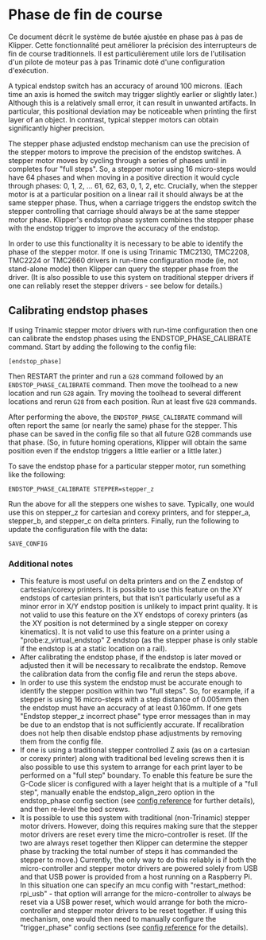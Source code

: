 # Phase de fin de course

Ce document décrit le système de butée ajustée en phase pas à pas de Klipper. Cette fonctionnalité peut améliorer la précision des interrupteurs de fin de course traditionnels. Il est particulièrement utile lors de l'utilisation d'un pilote de moteur pas à pas Trinamic doté d'une configuration d'exécution.

A typical endstop switch has an accuracy of around 100 microns. (Each time an axis is homed the switch may trigger slightly earlier or slightly later.) Although this is a relatively small error, it can result in unwanted artifacts. In particular, this positional deviation may be noticeable when printing the first layer of an object. In contrast, typical stepper motors can obtain significantly higher precision.

The stepper phase adjusted endstop mechanism can use the precision of the stepper motors to improve the precision of the endstop switches. A stepper motor moves by cycling through a series of phases until in completes four "full steps". So, a stepper motor using 16 micro-steps would have 64 phases and when moving in a positive direction it would cycle through phases: 0, 1, 2, ... 61, 62, 63, 0, 1, 2, etc. Crucially, when the stepper motor is at a particular position on a linear rail it should always be at the same stepper phase. Thus, when a carriage triggers the endstop switch the stepper controlling that carriage should always be at the same stepper motor phase. Klipper's endstop phase system combines the stepper phase with the endstop trigger to improve the accuracy of the endstop.

In order to use this functionality it is necessary to be able to identify the phase of the stepper motor. If one is using Trinamic TMC2130, TMC2208, TMC2224 or TMC2660 drivers in run-time configuration mode (ie, not stand-alone mode) then Klipper can query the stepper phase from the driver. (It is also possible to use this system on traditional stepper drivers if one can reliably reset the stepper drivers - see below for details.)

## Calibrating endstop phases

If using Trinamic stepper motor drivers with run-time configuration then one can calibrate the endstop phases using the ENDSTOP_PHASE_CALIBRATE command. Start by adding the following to the config file:

```
[endstop_phase]
```

Then RESTART the printer and run a `G28` command followed by an `ENDSTOP_PHASE_CALIBRATE` command. Then move the toolhead to a new location and run `G28` again. Try moving the toolhead to several different locations and rerun `G28` from each position. Run at least five `G28` commands.

After performing the above, the `ENDSTOP_PHASE_CALIBRATE` command will often report the same (or nearly the same) phase for the stepper. This phase can be saved in the config file so that all future G28 commands use that phase. (So, in future homing operations, Klipper will obtain the same position even if the endstop triggers a little earlier or a little later.)

To save the endstop phase for a particular stepper motor, run something like the following:

```
ENDSTOP_PHASE_CALIBRATE STEPPER=stepper_z
```

Run the above for all the steppers one wishes to save. Typically, one would use this on stepper_z for cartesian and corexy printers, and for stepper_a, stepper_b, and stepper_c on delta printers. Finally, run the following to update the configuration file with the data:

```
SAVE_CONFIG
```

### Additional notes

* This feature is most useful on delta printers and on the Z endstop of cartesian/corexy printers. It is possible to use this feature on the XY endstops of cartesian printers, but that isn't particularly useful as a minor error in X/Y endstop position is unlikely to impact print quality. It is not valid to use this feature on the XY endstops of corexy printers (as the XY position is not determined by a single stepper on corexy kinematics). It is not valid to use this feature on a printer using a "probe:z_virtual_endstop" Z endstop (as the stepper phase is only stable if the endstop is at a static location on a rail).
* After calibrating the endstop phase, if the endstop is later moved or adjusted then it will be necessary to recalibrate the endstop. Remove the calibration data from the config file and rerun the steps above.
* In order to use this system the endstop must be accurate enough to identify the stepper position within two "full steps". So, for example, if a stepper is using 16 micro-steps with a step distance of 0.005mm then the endstop must have an accuracy of at least 0.160mm. If one gets "Endstop stepper_z incorrect phase" type error messages than in may be due to an endstop that is not sufficiently accurate. If recalibration does not help then disable endstop phase adjustments by removing them from the config file.
* If one is using a traditional stepper controlled Z axis (as on a cartesian or corexy printer) along with traditional bed leveling screws then it is also possible to use this system to arrange for each print layer to be performed on a "full step" boundary. To enable this feature be sure the G-Code slicer is configured with a layer height that is a multiple of a "full step", manually enable the endstop_align_zero option in the endstop_phase config section (see [config reference](Config_Reference.md#endstop_phase) for further details), and then re-level the bed screws.
* It is possible to use this system with traditional (non-Trinamic) stepper motor drivers. However, doing this requires making sure that the stepper motor drivers are reset every time the micro-controller is reset. (If the two are always reset together then Klipper can determine the stepper phase by tracking the total number of steps it has commanded the stepper to move.) Currently, the only way to do this reliably is if both the micro-controller and stepper motor drivers are powered solely from USB and that USB power is provided from a host running on a Raspberry Pi. In this situation one can specify an mcu config with "restart_method: rpi_usb" - that option will arrange for the micro-controller to always be reset via a USB power reset, which would arrange for both the micro-controller and stepper motor drivers to be reset together. If using this mechanism, one would then need to manually configure the "trigger_phase" config sections (see [config reference](Config_Reference.md#endstop_phase) for the details).
